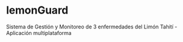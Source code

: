 # lemonGuard
Sistema de Gestión y Monitoreo de 3 enfermedades del Limón Tahití - Aplicación multiplataforma
